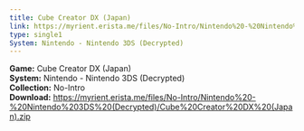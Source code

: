 ```yaml
---
title: Cube Creator DX (Japan)
link: https://myrient.erista.me/files/No-Intro/Nintendo%20-%20Nintendo%203DS%20(Decrypted)/Cube%20Creator%20DX%20(Japan).zip
type: single1
System: Nintendo - Nintendo 3DS (Decrypted)
---
```

<b>Game:</b> Cube Creator DX (Japan)<br>
<b>System:</b> Nintendo - Nintendo 3DS (Decrypted)<br>
<b>Collection:</b> No-Intro<br>
<b>Download:</b> https://myrient.erista.me/files/No-Intro/Nintendo%20-%20Nintendo%203DS%20(Decrypted)/Cube%20Creator%20DX%20(Japan).zip